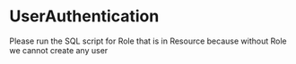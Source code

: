 # UserAuthentication
 
Please run the SQL script for Role  that is in Resource
 because without Role we cannot create any user 
